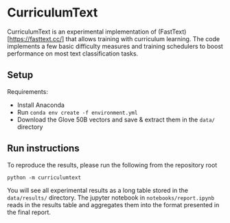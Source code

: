 
# CurriculumText

CurriculumText is an experimental implementation of (FastText)[https://fasttext.cc/]
that allows training with curriculum learning. The code implements a few basic 
difficulty measures and training schedulers to boost performance on most text classification 
tasks. 

## Setup

Requirements:

- Install Anaconda
- Run `conda env create -f environment.yml`
- Download the Glove 50B vectors and save & extract them in the `data/` directory


## Run instructions

To reproduce the results, please run the following from the repository root 

```
python -m curriculumtext
```

You will see all experimental results as a long table stored in the `data/results/` directory. 
The jupyter notebook in `notebooks/report.ipynb` reads in the results table and aggregates them
into the format presented in the final report. 

